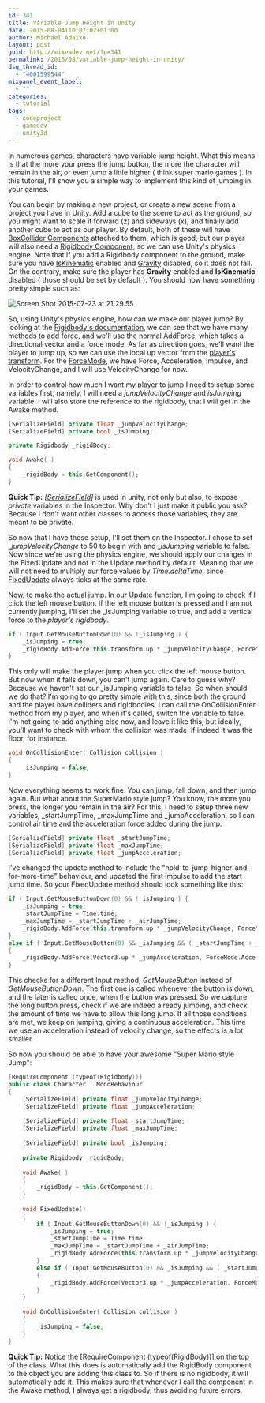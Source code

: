 ```yaml
---
id: 341
title: Variable Jump Height in Unity
date: 2015-08-04T10:07:02+01:00
author: Michael Adaixo
layout: post
guid: http://mikeadev.net/?p=341
permalink: /2015/08/variable-jump-height-in-unity/
dsq_thread_id:
  - "4001599544"
mixpanel_event_label:
  - ""
categories:
  - tutorial
tags:
  - codeproject
  - gamedev
  - unity3d
---
```

In numerous games, characters have variable jump height. What this means is that the more your press the jump button, the more the character will remain in the air, or even jump a little higher ( think super mario games ). In this tutorial, I'll show you a simple way to implement this kind of jumping in your games.

You can begin by making a new project, or create a new scene from a project you have in Unity. Add a cube to the scene to act as the ground, so you might want to scale it forward (z) and sideways (x), and finally add another cube to act as our player. By default, both of these will have [BoxCollider Components](http://docs.unity3d.com/ScriptReference/BoxCollider.html) attached to them, which is good, but our player will also need a [Rigidbody Component](http://docs.unity3d.com/ScriptReference/Rigidbody.html), so we can use Unity's physics engine. Note that if you add a Rigidbody component to the ground, make sure you have [IsKinematic](http://docs.unity3d.com/ScriptReference/Rigidbody-isKinematic.html) enabled and [Gravity](http://docs.unity3d.com/ScriptReference/Rigidbody-useGravity.html) disabled, so it does not fall. On the contrary, make sure the player has **Gravity** enabled and **IsKinematic** disabled ( those should be set by default ). You should now have something pretty simple such as:  


<img class="img-fluid " src="http://mikeadev.net/content/img/Screen-Shot-2015-07-23-at-21.29.55.png" alt="Screen Shot 2015-07-23 at 21.29.55" />

So, using Unity's physics engine, how can we make our player jump? By looking at the [Rigidbody's documentation](http://docs.unity3d.com/ScriptReference/Rigidbody.html), we can see that we have many methods to add force, and we'll use the normal [AddForce](http://docs.unity3d.com/ScriptReference/Rigidbody.AddForce.html), which takes a directional vector and a force mode. As far as direction goes, we'll want the player to jump up, so we can use the local up vector from the [player's transform](http://docs.unity3d.com/ScriptReference/Transform.html). For the [ForceMode](http://docs.unity3d.com/ScriptReference/ForceMode.html), we have Force, Acceleration, Impulse, and VelocityChange, and I will use VelocityChange for now.

In order to control how much I want my player to jump I need to setup some variables first, namely, I will need a _jumpVelocityChange_ and _isJumping_ variable. I will also store the reference to the rigidbody, that I will get in the Awake method.

```cpp
[SerializeField] private float _jumpVelocityChange;
[SerializeField] private bool _isJumping;

private Rigidbody _rigidBody;
```

```cpp
void Awake( )
{
	_rigidBody = this.GetComponent();
}
```

**Quick Tip:** _[[SerializeField](http://docs.unity3d.com/ScriptReference/SerializeField.html)]_ is used in unity, not only but also, to expose _private_ variables in the Inspector. Why don't I just make it public you ask? Because I don't want other classes to access those variables, they are meant to be private.

So now that I have those setup, I'll set them on the Inspector. I chose to set __jumpVelocityChange_ to 50 to begin with and __isJumping_ variable to false. Now since we're using the physics engine, we should apply our changes in the FixedUpdate and not in the Update method by default. Meaning that we will not need to multiply our force values by _Time.deltaTime_, since [FixedUpdate](http://docs.unity3d.com/ScriptReference/MonoBehaviour.FixedUpdate.html) always ticks at the same rate.

Now, to make the actual jump. In our Update function, I'm going to check if I click the left mouse button. If the left mouse button is pressed and I am not currently jumping, I'll set the _isJumping variable to true, and add a vertical force to the _player's rigidbody_.

```cpp
if ( Input.GetMouseButtonDown(0) && !_isJumping ) {
	_isJumping = true;
	_rigidBody.AddForce(this.transform.up * _jumpVelocityChange, ForceMode.VelocityChange);
}
```

This only will make the player jump when you click the left mouse button. But now when it falls down, you can't jump again. Care to guess why? Because we haven't set our _isJumping variable to false. So when should we do that? I'm going to go pretty simple with this, since both the ground and the player have colliders and rigidbodies, I can call the OnCollisionEnter method from my player, and when it's called, switch the variable to false. I'm not going to add anything else now, and leave it like this, but ideally, you'll want to check with whom the collision was made, if indeed it was the floor, for instance.

```cpp
void OnCollisionEnter( Collision collision )
{
	_isJumping = false;
}
```

Now everything seems to work fine. You can jump, fall down, and then jump again. But what about the SuperMario style jump? You know, the more you press, the longer you remain in the air? For this, I need to setup three new variables, \_startJumpTime, \_maxJumpTime and _jumpAcceleration, so I can control air time and the acceleration force added during the jump.

```cpp
[SerializeField] private float _startJumpTime;
[SerializeField] private float _maxJumpTime;
[SerializeField] private float _jumpAcceleration;
```

I've changed the update method to include the "hold-to-jump-higher-and-for-more-time" behaviour, and updated the first impulse to add the start jump time. So your FixedUpdate method should look something like this:

```cpp
if ( Input.GetMouseButtonDown(0) && !_isJumping ) {
	_isJumping = true;
    _startJumpTime = Time.time;
	_maxJumpTime = _startJumpTime + _airJumpTime;
	_rigidBody.AddForce(this.transform.up * _jumpVelocityChange, ForceMode.VelocityChange);
}
else if ( Input.GetMouseButton(0) && _isJumping && ( _startJumpTime + _maxJumpTime > Time.time ) ) 
{
	_rigidBody.AddForce(Vector3.up * _jumpAcceleration, ForceMode.Acceleration);
}
```

This checks for a different Input method, _GetMouseButton_ instead of _GetMouseButtonDown_. The first one is called whenever the button is down, and the later is called once, when the button was pressed. So we capture the long button press, check if we are indeed already jumping, and check the amount of time we have to allow this long jump. If all those conditions are met, we keep on jumping, giving a continuous acceleration. This time we use an acceleration instead of velocity change, so the effects is a lot smaller.

So now you should be able to have your awesome "Super Mario style Jump":

```cpp
[RequireComponent (typeof(Rigidbody))]
public class Character : MonoBehaviour 
{
	[SerializeField] private float _jumpVelocityChange;
	[SerializeField] private float _jumpAcceleration;
 
	[SerializeField] private float _startJumpTime;
	[SerializeField] private float _maxJumpTime;
	
	[SerializeField] private bool _isJumping;
 
	private Rigidbody _rigidBody;
 
	void Awake( )
	{
		_rigidBody = this.GetComponent();
	}
	
	void FixedUpdate() 
	{
		if ( Input.GetMouseButtonDown(0) && !_isJumping ) {
			_isJumping = true;
			_startJumpTime = Time.time;
            _maxJumpTime = _startJumpTime + _airJumpTime;
			_rigidBody.AddForce(this.transform.up * _jumpVelocityChange, ForceMode.VelocityChange);
		}
		else if ( Input.GetMouseButton(0) && _isJumping && ( _startJumpTime + _maxJumpTime > Time.time ) ) 
		{
			_rigidBody.AddForce(Vector3.up * _jumpAcceleration, ForceMode.Acceleration);
		}
	}
 
	void OnCollisionEnter( Collision collision )
	{
		_isJumping = false;
	}
}
```

**Quick Tip:** Notice the [[RequireComponent](http://docs.unity3d.com/ScriptReference/RequireComponent.html) (typeof(RigidBody))] on the top of the class. What this does is automatically add the RigidBody component to the object you are adding this class to. So if there is no rigidbody, it will automatically add it. This makes sure that whenever I call the component in the Awake method, I always get a rigidbody, thus avoiding future errors.

